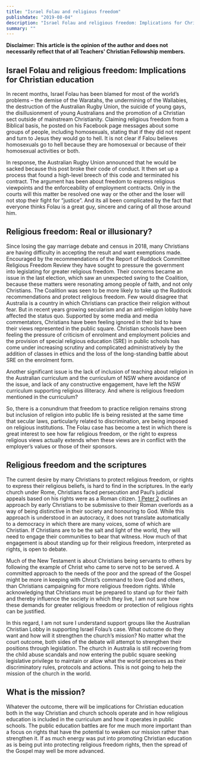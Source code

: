 ```yaml
---
title: "Israel Folau and religious freedom"
publishdate: "2019-08-04"
description: "Israel Folau and religious freedom: Implications for Christian education"
summary: ""
---
```


__Disclaimer: This article is the opinion of the author and does not necessarily reflect that of all Teachers' Christian Fellowship members.__

## Israel Folau and religious freedom: Implications for Christian education

In recent months, Israel Folau has been blamed for most of the world’s problems – the demise of the Waratahs, the undermining of the Wallabies, the destruction of the Australian Rugby Union, the suicide of young gays, the disillusionment of young Australians and the promotion of a Christian sect outside of mainstream Christianity. Claiming religious freedom from a Biblical basis, he posted on his Facebook page messages about some groups of people, including homosexuals, stating that if they did not repent and turn to Jesus they would go to hell. It is not clear if Falou believes homosexuals go to hell because they are homosexual or because of their homosexual activities or both.

In response, the Australian Rugby Union announced that he would be sacked because this post broke their code of conduct. It then set up a process that found a high-level breech of this code and terminated his contract. The argument has been about freedom to express religious viewpoints and the enforceability of employment contracts. Only in the courts will this matter be resolved one way or the other and the loser will not stop their fight for “justice”. And its all been complicated by the fact that everyone thinks Folau is a great guy, sincere and caring of all those around him.

## Religious freedom: Real or illusionary?

Since losing the gay marriage debate and census in 2018, many Christians are having difficulty in accepting the result and want exemptions made. Encouraged by the recommendations of the Report of Ruddock Committee Religious Freedom Review they have sought to pressure the government into legislating for greater religious freedom. Their concerns became an issue in the last election, which saw an unexpected swing to the Coalition, because these matters were resonating among people of faith, and not only Christians. The Coalition was seen to be more likely to take up the Ruddock recommendations and protect religious freedom. Few would disagree that Australia is a country in which Christians can practice their religion without fear. But in recent years growing secularism and an anti-religion lobby have affected the status quo. Supported by some media and media commentators, Christians have been feeling ignored in their bid to have their views represented in the public square. Christian schools have been feeling the pressure of criticism of enrolment and employment policies and the provision of special religious education (SRE) in public schools has come under increasing scrutiny and complicated administratively by the addition of classes in ethics and the loss of the long-standing battle about SRE on the enrolment form.

Another significant issue is the lack of inclusion of teaching about religion in the Australian curriculum and the curriculum of NSW where avoidance of the issue, and lack of any constructive engagement, have left the NSW curriculum supporting religious illiteracy. And where is religious freedom mentioned in the curriculum?

So, there is a conundrum that freedom to practice religion remains strong but inclusion of religion into public life is being resisted at the same time that secular laws, particularly related to discrimination, are being imposed on religious institutions. The Folau case has become a test in which there is great interest to see how far religious freedom, or the right to express religious views actually extends when these views are in conflict with the employer’s values or those of their sponsors.

## Religious freedom and the scriptures

The current desire by many Christians to protect religious freedom, or rights to express their religious beliefs, is hard to find in the scriptures. In the early church under Rome, Christians faced persecution and Paul’s judicial appeals based on his rights were as a Roman citizen. [1 Peter 2](https://biblia.com/bible/esv/1Pe2) outlines an approach by early Christians to be submissive to their Roman overlords as a way of being distinctive in their society and honouring to God. While this approach is understood in an autocracy, it does not translate automatically to a democracy in which there are many voices, some of which are Christian. If Christians are to be the salt and light of the world, they will need to engage their communities to bear that witness. How much of that engagement is about standing up for their religious freedom, interpreted as rights, is open to debate.

Much of the New Testament is about Christians being servants to others by following the example of Christ who came to serve not to be served. A committed approach to the needs of the poor and the spread of the Gospel might be more in keeping with Christ’s command to love God and others, than Christians campaigning for more religious freedom rights. While acknowledging that Christians must be prepared to stand up for their faith and thereby influence the society in which they live, I am not sure how these demands for greater religious freedom or protection of religious rights can be justified.

In this regard, I am not sure I understand support groups like the Australian Christian Lobby in supporting Israel Folau’s case. What outcome do they want and how will it strengthen the church’s mission? No matter what the court outcome, both sides of the debate will attempt to strengthen their positions through legislation. The church in Australia is still recovering from the child abuse scandals and now entering the public square seeking legislative privilege to maintain or allow what the world perceives as their discriminatory rules, protocols and actions. This is not going to help the mission of the church in the world.

## What is the mission?

Whatever the outcome, there will be implications for Christian education both in the way Christian and church schools operate and in how religious education is included in the curriculum and how it operates in public schools. The public education battles are for me much more important than a focus on rights that have the potential to weaken our mission rather than strengthen it. If as much energy was put into promoting Christian education as is being put into protecting religious freedom rights, then the spread of the Gospel may well be more advanced.
